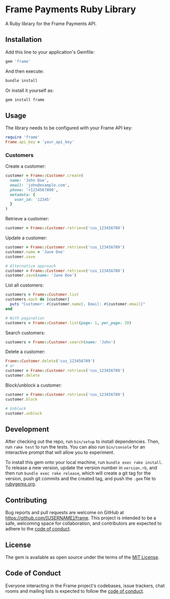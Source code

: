 # Frame Payments Ruby Library

A Ruby library for the Frame Payments API.

## Installation

Add this line to your application's Gemfile:

```ruby
gem 'frame'
```

And then execute:

```bash
bundle install
```

Or install it yourself as:

```bash
gem install frame
```

## Usage

The library needs to be configured with your Frame API key:

```ruby
require 'frame'
Frame.api_key = 'your_api_key'
```

### Customers

Create a customer:

```ruby
customer = Frame::Customer.create(
  name: 'John Doe',
  email: 'john@example.com',
  phone: '+1234567890',
  metadata: {
    user_id: '12345'
  }
)
```

Retrieve a customer:

```ruby
customer = Frame::Customer.retrieve('cus_123456789')
```

Update a customer:

```ruby
customer = Frame::Customer.retrieve('cus_123456789')
customer.name = 'Jane Doe'
customer.save

# Alternative approach
customer = Frame::Customer.retrieve('cus_123456789')
customer.save(name: 'Jane Doe')
```

List all customers:

```ruby
customers = Frame::Customer.list
customers.each do |customer|
  puts "Customer: #{customer.name}, Email: #{customer.email}"
end

# With pagination
customers = Frame::Customer.list(page: 1, per_page: 20)
```

Search customers:

```ruby
customers = Frame::Customer.search(name: 'John')
```

Delete a customer:

```ruby
Frame::Customer.delete('cus_123456789')
# or
customer = Frame::Customer.retrieve('cus_123456789')
customer.delete
```

Block/unblock a customer:

```ruby
customer = Frame::Customer.retrieve('cus_123456789')
customer.block

# Unblock
customer.unblock
```

## Development

After checking out the repo, run `bin/setup` to install dependencies. Then, run `rake test` to run the tests. You can also run `bin/console` for an interactive prompt that will allow you to experiment.

To install this gem onto your local machine, run `bundle exec rake install`. To release a new version, update the version number in `version.rb`, and then run `bundle exec rake release`, which will create a git tag for the version, push git commits and the created tag, and push the `.gem` file to [rubygems.org](https://rubygems.org).

## Contributing

Bug reports and pull requests are welcome on GitHub at https://github.com/[USERNAME]/frame. This project is intended to be a safe, welcoming space for collaboration, and contributors are expected to adhere to the [code of conduct](https://github.com/[USERNAME]/frame/blob/main/CODE_OF_CONDUCT.md).

## License

The gem is available as open source under the terms of the [MIT License](https://opensource.org/licenses/MIT).

## Code of Conduct

Everyone interacting in the Frame project's codebases, issue trackers, chat rooms and mailing lists is expected to follow the [code of conduct](https://github.com/[USERNAME]/frame/blob/main/CODE_OF_CONDUCT.md).
